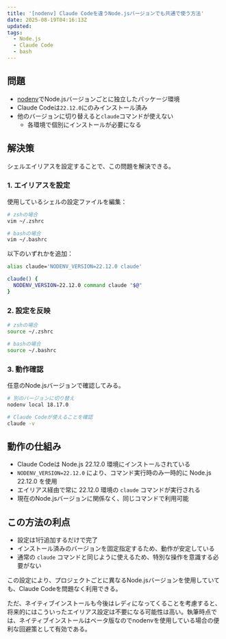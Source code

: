 ```yaml
---
title: '[nodenv] Claude Codeを違うNode.jsバージョンでも共通で使う方法'
date: 2025-08-19T04:16:13Z
updated:
tags:
  - Node.js
  - Claude Code
  - bash
---
```


## 問題

- [nodenv](https://github.com/nodenv/nodenv)でNode.jsバージョンごとに独立したパッケージ環境
- Claude Codeは`22.12.0`にのみインストール済み
- 他のバージョンに切り替えると`claude`コマンドが使えない
  - 各環境で個別にインストールが必要になる

## 解決策

シェルエイリアスを設定することで、この問題を解決できる。

### 1. エイリアスを設定

使用しているシェルの設定ファイルを編集：

```bash
# zshの場合
vim ~/.zshrc

# bashの場合
vim ~/.bashrc
```

以下のいずれかを追加：

```bash
alias claude='NODENV_VERSION=22.12.0 claude'
```

```bash
claude() {
  NODENV_VERSION=22.12.0 command claude "$@"
}
```

### 2. 設定を反映

```bash
# zshの場合
source ~/.zshrc

# bashの場合
source ~/.bashrc
```

### 3. 動作確認

任意のNode.jsバージョンで確認してみる。

```bash
# 別のバージョンに切り替え
nodenv local 18.17.0

# Claude Codeが使えることを確認
claude -v
```

## 動作の仕組み

- Claude Codeは Node.js 22.12.0 環境にインストールされている
- `NODENV_VERSION=22.12.0` により、コマンド実行時のみ一時的に Node.js 22.12.0 を使用
- エイリアス経由で常に 22.12.0 環境の `claude` コマンドが実行される
- 現在のNode.jsバージョンに関係なく、同じコマンドで利用可能

## この方法の利点

- 設定は1行追加するだけで完了
- インストール済みのバージョンを固定指定するため、動作が安定している
- 通常の `claude` コマンドと同じように使えるため、特別な操作を意識する必要がない

この設定により、プロジェクトごとに異なるNode.jsバージョンを使用していても、Claude Codeを問題なく利用できる。

ただ、ネイティブインストールも今後はレディになってくることを考慮すると、将来的にはこういったエイリアス設定は不要になる可能性は高い。執筆時点では、ネイティブインストールはベータ版なのでnodenvを使用している場合の便利な回避策として有効である。
